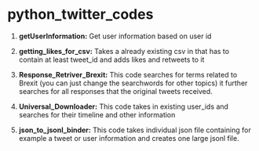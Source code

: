 # python_twitter_codes


1. **getUserInformation:** Get user information based on user id

2. **getting_likes_for_csv:** Takes a already existing csv in that has to contain at least tweet_id and adds likes and retweets to it

3. **Response_Retriver_Brexit:** This code searches for terms related to Brexit (you can just change the searchwords for other topics) it further searches for all responses that the original tweets received.

4. **Universal_Downloader:** This code takes in existing user_ids and searches for their timeline and other information

5. **json_to_jsonl_binder:** This code takes individual json file containing for example a tweet or user information and creates one large jsonl file.
